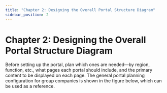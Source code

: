 ```yaml
---
title: "Chapter 2: Designing the Overall Portal Structure Diagram"
sidebar_position: 2
---
```


# Chapter 2: Designing the Overall Portal Structure Diagram

Before setting up the portal, plan which ones are needed—by region, function, etc., what pages each portal should include, and the primary content to be displayed on each page. The general portal planning configuration for group companies is shown in the figure below, which can be used as a reference.
